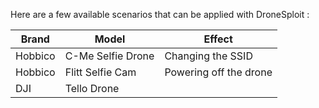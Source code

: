 Here are a few available scenarios that can be applied with DroneSploit :

**Brand** | **Model** | **Effect**
--- | --- | ---
Hobbico | C-Me Selfie Drone | Changing the SSID
Hobbico | Flitt Selfie Cam | Powering off the drone
DJI | Tello Drone | 
